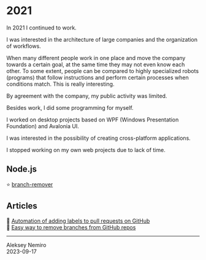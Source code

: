 # 2021

In 2021 I continued to work.

I was interested in the architecture of large companies and the organization of workflows.

When many different people work in one place and move the company towards a certain goal, at the same time they may not even know each other.
To some extent, people can be compared to highly specialized robots (programs) that follow instructions and perform certain processes when conditions match.
This is really interesting.

By agreement with the company, my public activity was limited.

Besides work, I did some programming for myself.

I worked on desktop projects based on WPF (Windows Presentation Foundation) and Avalonia UI.

I was interested in the possibility of creating cross-platform applications.

I stopped working on my own web projects due to lack of time.

## Node.js

:star: [branch-remover](https://github.com/sfm-tools/branch-remover)

## Articles

:page_facing_up: [Automation of adding labels to pull requests on GitHub](articles/bighut-relabel.md)  
:page_facing_up: [Easy way to remove branches from GitHub repos](articles/branch-remover.md)

---
Aleksey Nemiro  
2023-09-17
